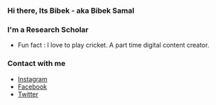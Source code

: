 ### Hi there, Its Bibek - aka Bibek Samal

### I'm a Research Scholar 


 - Fun fact : I love to play cricket. A part time digital content creator.


### Contact with me 

  - [Instagram](https://www.instagram.com/the_quasi_guy/)
  - [Facebook](https://www.facebook.com/bibek.samal.90/)
  - [Twitter](https://twitter.com/bibekhapuli)
